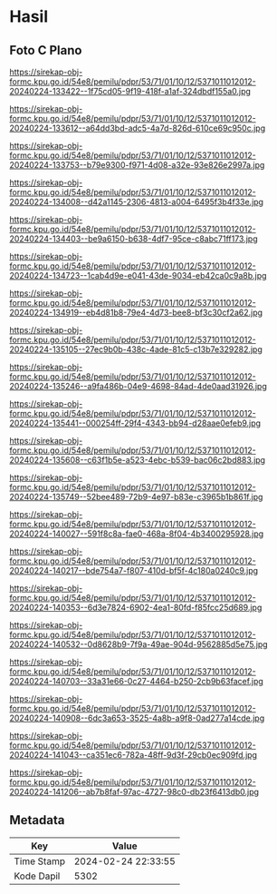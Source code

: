 # Hasil

## Foto C Plano

https://sirekap-obj-formc.kpu.go.id/54e8/pemilu/pdpr/53/71/01/10/12/5371011012012-20240224-133422--1f75cd05-9f19-418f-a1af-324dbdf155a0.jpg

https://sirekap-obj-formc.kpu.go.id/54e8/pemilu/pdpr/53/71/01/10/12/5371011012012-20240224-133612--a64dd3bd-adc5-4a7d-826d-610ce69c950c.jpg

https://sirekap-obj-formc.kpu.go.id/54e8/pemilu/pdpr/53/71/01/10/12/5371011012012-20240224-133753--b79e9300-f971-4d08-a32e-93e826e2997a.jpg

https://sirekap-obj-formc.kpu.go.id/54e8/pemilu/pdpr/53/71/01/10/12/5371011012012-20240224-134008--d42a1145-2306-4813-a004-6495f3b4f33e.jpg

https://sirekap-obj-formc.kpu.go.id/54e8/pemilu/pdpr/53/71/01/10/12/5371011012012-20240224-134403--be9a6150-b638-4df7-95ce-c8abc71ff173.jpg

https://sirekap-obj-formc.kpu.go.id/54e8/pemilu/pdpr/53/71/01/10/12/5371011012012-20240224-134723--1cab4d9e-e041-43de-9034-eb42ca0c9a8b.jpg

https://sirekap-obj-formc.kpu.go.id/54e8/pemilu/pdpr/53/71/01/10/12/5371011012012-20240224-134919--eb4d81b8-79e4-4d73-bee8-bf3c30cf2a62.jpg

https://sirekap-obj-formc.kpu.go.id/54e8/pemilu/pdpr/53/71/01/10/12/5371011012012-20240224-135105--27ec9b0b-438c-4ade-81c5-c13b7e329282.jpg

https://sirekap-obj-formc.kpu.go.id/54e8/pemilu/pdpr/53/71/01/10/12/5371011012012-20240224-135246--a9fa486b-04e9-4698-84ad-4de0aad31926.jpg

https://sirekap-obj-formc.kpu.go.id/54e8/pemilu/pdpr/53/71/01/10/12/5371011012012-20240224-135441--000254ff-29f4-4343-bb94-d28aae0efeb9.jpg

https://sirekap-obj-formc.kpu.go.id/54e8/pemilu/pdpr/53/71/01/10/12/5371011012012-20240224-135608--c63f1b5e-a523-4ebc-b539-bac06c2bd883.jpg

https://sirekap-obj-formc.kpu.go.id/54e8/pemilu/pdpr/53/71/01/10/12/5371011012012-20240224-135749--52bee489-72b9-4e97-b83e-c3965b1b861f.jpg

https://sirekap-obj-formc.kpu.go.id/54e8/pemilu/pdpr/53/71/01/10/12/5371011012012-20240224-140027--591f8c8a-fae0-468a-8f04-4b3400295928.jpg

https://sirekap-obj-formc.kpu.go.id/54e8/pemilu/pdpr/53/71/01/10/12/5371011012012-20240224-140217--bde754a7-f807-410d-bf5f-4c180a0240c9.jpg

https://sirekap-obj-formc.kpu.go.id/54e8/pemilu/pdpr/53/71/01/10/12/5371011012012-20240224-140353--6d3e7824-6902-4ea1-80fd-f85fcc25d689.jpg

https://sirekap-obj-formc.kpu.go.id/54e8/pemilu/pdpr/53/71/01/10/12/5371011012012-20240224-140532--0d8628b9-7f9a-49ae-904d-9562885d5e75.jpg

https://sirekap-obj-formc.kpu.go.id/54e8/pemilu/pdpr/53/71/01/10/12/5371011012012-20240224-140703--33a31e66-0c27-4464-b250-2cb9b63facef.jpg

https://sirekap-obj-formc.kpu.go.id/54e8/pemilu/pdpr/53/71/01/10/12/5371011012012-20240224-140908--6dc3a653-3525-4a8b-a9f8-0ad277a14cde.jpg

https://sirekap-obj-formc.kpu.go.id/54e8/pemilu/pdpr/53/71/01/10/12/5371011012012-20240224-141043--ca351ec6-782a-48ff-9d3f-29cb0ec909fd.jpg

https://sirekap-obj-formc.kpu.go.id/54e8/pemilu/pdpr/53/71/01/10/12/5371011012012-20240224-141206--ab7b8faf-97ac-4727-98c0-db23f6413db0.jpg


## Metadata

| Key        | Value               |
| ---------- | ------------------- |
| Time Stamp | 2024-02-24 22:33:55 |
| Kode Dapil | 5302                |



